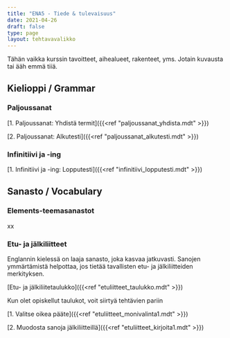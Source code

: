 ```yaml
---
title: "ENA5 - Tiede & tulevaisuus"
date: 2021-04-26
draft: false
type: page
layout: tehtavavalikko
---
```

Tähän vaikka kurssin tavoitteet, aihealueet, rakenteet, yms. Jotain kuvausta tai ääh emmä tiiä.

## Kielioppi / Grammar
### Paljoussanat
[1. Paljoussanat: Yhdistä termit]({{<ref "paljoussanat_yhdista.mdt" >}})

[2. Paljoussanat: Alkutesti]({{<ref "paljoussanat_alkutesti.mdt" >}})

### Infinitiivi ja -ing
[1. Infinitiivi ja -ing: Lopputesti]({{<ref "infinitiivi_lopputesti.mdt" >}})

## Sanasto / Vocabulary
### Elements-teemasanastot

xx

### Etu- ja jälkiliitteet

Englannin kielessä on laaja sanasto, joka kasvaa jatkuvasti. Sanojen ymmärtämistä helpottaa, jos tietää tavallisten etu- ja jälkiliitteiden merkityksen.

[Etu- ja jälkiliitetaulukko]({{<ref "etuliitteet_taulukko.mdt" >}})

Kun olet opiskellut taulukot, voit siirtyä tehtävien pariin

[1. Valitse oikea pääte]({{<ref "etuliitteet_monivalinta1.mdt" >}})

[2. Muodosta sanoja jälkiliitteillä]({{<ref "etuliitteet_kirjoita1.mdt" >}})